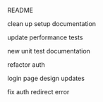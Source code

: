 README

clean up setup documentation

update performance tests

new unit test documentation

refactor auth

login page design updates

fix auth redirect error
